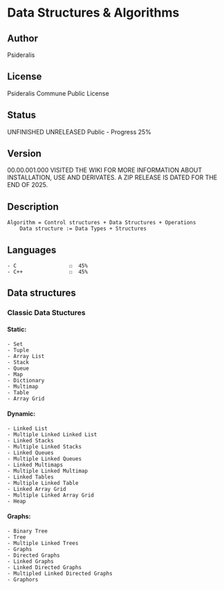 # Data Structures & Algorithms
## Author
Psideralis
## License
Psideralis Commune Public License
## Status
UNFINISHED UNRELEASED
Public - Progress 25%
## Version
00.00.001.000
VISITED THE WIKI FOR MORE INFORMATION ABOUT INSTALLATION, USE AND DERIVATES. A ZIP RELEASE IS DATED FOR THE END OF 2025.
## Description
	Algorithm = Control structures + Data Structures + Operations
		Data structure := Data Types + Structures
## Languages
    - C			        ☐  45%
	- C++				☐  45%
	
## Data structures
### Classic Data Stuctures
#### Static:
	- Set
	- Tuple
	- Array List
	- Stack
	- Queue
	- Map
	- Dictionary
	- Multimap
	- Table
	- Array Grid
#### Dynamic:
	- Linked List
	- Multiple Linked Linked List
	- Linked Stacks
	- Multiple Linked Stacks
	- Linked Queues
	- Multiple Linked Queues
	- Linked Multimaps
	- Multiple Linked Multimap
	- Linked Tables
	- Multiple Linked Table
	- Linked Array Grid
	- Multiple Linked Array Grid
	- Heap
#### Graphs:
	- Binary Tree
	- Tree
	- Multiple Linked Trees
	- Graphs
	- Directed Graphs
	- Linked Graphs
	- Linked Directed Graphs
	- Multipled Linked Directed Graphs
	- Graphors
